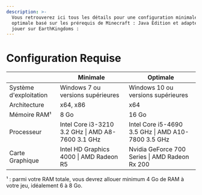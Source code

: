 ```yaml
---
description: >-
  Vous retrouverez ici tous les détails pour une configuration minimale ou
  optimale basé sur les prérequis de Minecraft : Java Edition et adaptés pour
  jouer sur EarthKingdoms :
---
```


# Configuration Requise

|                        | Minimale                                          | Optimale                                           |
| ---------------------- | ------------------------------------------------- | -------------------------------------------------- |
| Système d'exploitation | Windows 7 ou versions supérieures                 | Windows 10 ou versions supérieures                 |
| Architecture           | x64, x86                                          | x64                                                |
| Mémoire RAM¹           | 8 Go                                              | 16 Go                                              |
| Processeur             | Intel Core i3-3210 3.2 GHz \| AMD A8-7600 3.1 GHz | Intel Core i5-4690 3.5 GHz \| AMD A10-7800 3.5 GHz |
| Carte Graphique        | Intel HD Graphics 4000 \| AMD Radeon R5           | Nvidia GeForce 700 Series \| AMD Radeon Rx 200     |

¹ : parmi votre RAM totale, vous devrez allouer minimum 4 Go de RAM à votre jeu, idéalement 6 à 8 Go.

